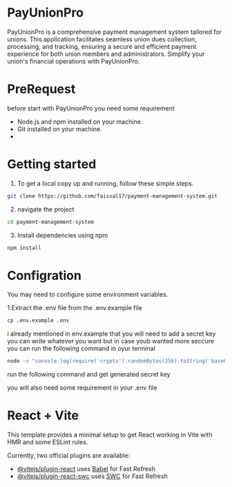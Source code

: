 # PayUnionPro

PayUnionPro is a comprehensive payment management system tailored for unions. This application facilitates seamless union dues collection, processing, and tracking, ensuring a secure and efficient payment experience for both union members and administrators. Simplify your union's financial operations with PayUnionPro.

# PreRequest

before start with PayUnionPro you need some requirement

- Node.js and npm installed on your machine.
- Git installed on your machine.
-

# Getting started

1. To get a local copy up and running, follow these simple steps.

```bash
git clone https://github.com/faissal17/payment-management-system.git
```

2. navigate the project

```bash
cd payment-management-system
```

3.  Install dependencies using npm

```bash
npm install
```

# Configration

You may need to configure some environment variables.

1.Extract the .env file from the .env.example file

```bash
cp .env.example .env
```

i already mentioned in env.example that you will need to add a secret key you can write whatever you want but in case youb wanted more seccure you can run the following command in oyur terminal

```bash
node -e "console.log(require('crypto').randomBytes(256).toString('base64'));"

```

run the following command and get generated secret key

you will also need some requirement in your .env file


# React + Vite

This template provides a minimal setup to get React working in Vite with HMR and some ESLint rules.

Currently, two official plugins are available:

- [@vitejs/plugin-react](https://github.com/vitejs/vite-plugin-react/blob/main/packages/plugin-react/README.md) uses [Babel](https://babeljs.io/) for Fast Refresh
- [@vitejs/plugin-react-swc](https://github.com/vitejs/vite-plugin-react-swc) uses [SWC](https://swc.rs/) for Fast Refresh
